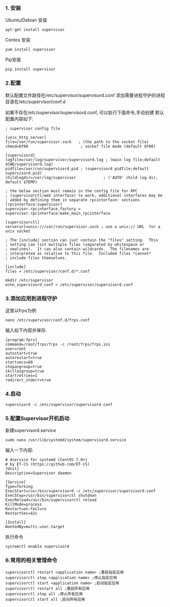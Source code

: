 ### 1. 安装

Ubuntu/Debian 安装   

```shell
apt-get install supervisor
```

Centos 安装
```shell
yum install supervisor
```

Pip安装
```shell
pip install supervisor
```

### 2.配置
默认配置文件路径在/etc/supervisor/supervisord.conf
添加需要进程守护的进程目录在/etc/supervisor/conf.d

如果不存在/etc/supervisor/supervisord.conf, 可以执行下面命令,手动创建
默认配置内容如下:
```
; supervisor config file

[unix_http_server]
file=/var/run/supervisor.sock   ; (the path to the socket file)
chmod=0700                       ; sockef file mode (default 0700)

[supervisord]
logfile=/var/log/supervisor/supervisord.log ; (main log file;default $CWD/supervisord.log)
pidfile=/var/run/supervisord.pid ; (supervisord pidfile;default supervisord.pid)
childlogdir=/var/log/supervisor            ; ('AUTO' child log dir, default $TEMP)

; the below section must remain in the config file for RPC
; (supervisorctl/web interface) to work, additional interfaces may be
; added by defining them in separate rpcinterface: sections
[rpcinterface:supervisor]
supervisor.rpcinterface_factory = supervisor.rpcinterface:make_main_rpcinterface

[supervisorctl]
serverurl=unix:///var/run/supervisor.sock ; use a unix:// URL  for a unix socket

; The [include] section can just contain the "files" setting.  This
; setting can list multiple files (separated by whitespace or
; newlines).  It can also contain wildcards.  The filenames are
; interpreted as relative to this file.  Included files *cannot*
; include files themselves.

[include]
files = /etc/supervisor/conf.d/*.conf
```

```shell
mkdir /etc/supervisor
echo_supervisord_conf > /etc/supervisor/supervisord.conf
```
### 3.添加应用到进程守护
这里以frps为例
``` shell
nano /etc/supervisor/conf.d/frps.conf
```
输入如下内容并保存:
```
[program:fprs]
command=/root/frps/frps -c /root/frps/frps.ini
user=root
autostart=true
autorestart=true
startsecs=60
stopasgroup=true
ikillasgroup=true
startretries=1
redirect_stderr=true
```
###  4.启动
```shell
supervisord -c /etc/supervisor/supervisord.conf
```


### 5.配置Supervisor开机启动
新建supervisord.service
```shell
sudo nano /usr/lib/systemd/system/supervisord.service
```

输入一下内容:
```
# dservice for systemd (CentOS 7.0+)
# by ET-CS (https://github.com/ET-CS)
[Unit]
Description=Supervisor daemon

[Service]
Type=forking
ExecStart=/usr/bin/supervisord -c /etc/supervisor/supervisord.conf
ExecStop=/usr/bin/supervisorctl shutdown
ExecReload=/usr/bin/supervisorctl reload
KillMode=process
Restart=on-failure
RestartSec=42s

[Install]
WantedBy=multi-user.target
```
执行命令
```shell
systemctl enable supervisord
```

### 6.常用的相关管理命令
```
supervisorctl restart <application name> ;重启指定应用
supervisorctl stop <application name> ;停止指定应用
supervisorctl start <application name> ;启动指定应用
supervisorctl restart all ;重启所有应用
supervisorctl stop all ;停止所有应用
supervisorctl start all ;启动所有应用
```